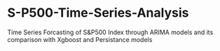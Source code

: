 # S-P500-Time-Series-Analysis
Time Series Forcasting of S&amp;P500 Index through ARIMA models and its comparison with Xgboost and Persistance models
